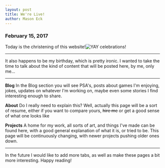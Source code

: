 ```yaml
---
layout: post
title: We're Live!
author: Mason Eck
---
```


### February 15, 2017
Today is the christening of this website!![YAY celebrations!](https://github.com/mason3ck/mason3ck.github.io/blob/master/images/notes/note-celebration.png?raw=true "YAY celebrations!")

---

 It also happens to be my birthday, which is pretty ironic.
I wanted to take the time to talk about the kind of content that will be posted here, by me, only me...

---

**Blog**
 In the Blog section you will see PSA's, posts about games I'm enjoying, jokes, updates on whatever I'm working on, maybe even some stories I find interesting enough to share.

**About**
 Do I really need to explain this? Well, actually this page will be a sort of resume, either if you want to compare yours, ~~hire me~~ or get a good sense of what one looks like

**Projects**
 A home for my work, all sorts of art, and things I've made can be found here, with a good general explanation of what it is, or tried to be. This page will be continuously changing, with newer projects pushing older ones down.

---

In the future I would like to add more tabs, as well as make these pages a bit more interesting. Happy reading!
